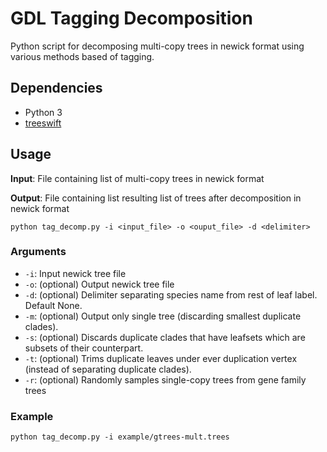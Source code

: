 # GDL Tagging Decomposition

Python script for decomposing multi-copy trees in newick format using various methods based of tagging.

## Dependencies

- Python 3
- [treeswift](https://github.com/niemasd/TreeSwift)

## Usage

**Input**: File containing list of multi-copy trees in newick format

**Output**: File containing list resulting list of trees after decomposition in newick format

```
python tag_decomp.py -i <input_file> -o <ouput_file> -d <delimiter>
```

### Arguments

- `-i`: Input newick tree file
- `-o`: (optional) Output newick tree file
- `-d`: (optional) Delimiter separating species name from rest of leaf label. Default None.
- `-m`: (optional) Output only single tree (discarding smallest duplicate clades).
- `-s`: (optional) Discards duplicate clades that have leafsets which are subsets of their counterpart.
- `-t`: (optional) Trims duplicate leaves under ever duplication vertex (instead of separating duplicate clades).
- `-r`: (optional) Randomly samples single-copy trees from gene family trees

### Example

```
python tag_decomp.py -i example/gtrees-mult.trees
```

